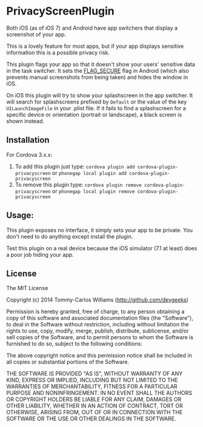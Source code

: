 PrivacyScreenPlugin
==================

Both iOS (as of iOS 7) and Android have app switchers that display a screenshot of your app.

This is a lovely feature for most apps, but if your app displays sensitive information this is a possible privacy risk.

This plugin flags your app so that it doesn't show your users' sensitive data in the task switcher. It sets the [FLAG_SECURE](http://developer.android.com/reference/android/view/WindowManager.LayoutParams.html#FLAG_SECURE) flag in Android (which also prevents manual screenshots from being taken) and hides the window in iOS.

On iOS this plugin will try to show your splashscreen in the app switcher. It will search for splashscreens prefixed by `Default` or the value of the key `UILaunchImageFile` in your .plist file.
If it fails to find a splashscreen for a specific device or orientation (portrait or landscape), a black screen is shown instead.

Installation
------------

For Cordova 3.x.x:

1. To add this plugin just type: `cordova plugin add cordova-plugin-privacyscreen` or `phonegap local plugin add cordova-plugin-privacyscreen`
2. To remove this plugin type: `cordova plugin remove cordova-plugin-privacyscreen` or `phonegap local plugin remove cordova-plugin-privacyscreen`

Usage:
------

This plugin exposes no interface, it simply sets your app to be private. You don't need to do anything except install the plugin.

Test this plugin on a real device because the iOS simulator (7.1 at least) does a poor job hiding your app.

## License

The MIT License

Copyright (c) 2014 Tommy-Carlos Williams (http://github.com/devgeeks)

Permission is hereby granted, free of charge, to any person obtaining a copy of this software and associated documentation files (the "Software"), to deal in the Software without restriction, including without limitation the rights to use, copy, modify, merge, publish, distribute, sublicense, and/or sell copies of the Software, and to permit persons to whom the Software is furnished to do so, subject to the following conditions:

The above copyright notice and this permission notice shall be included in all copies or substantial portions of the Software.

THE SOFTWARE IS PROVIDED "AS IS", WITHOUT WARRANTY OF ANY KIND, EXPRESS OR IMPLIED, INCLUDING BUT NOT LIMITED TO THE WARRANTIES OF MERCHANTABILITY, FITNESS FOR A PARTICULAR PURPOSE AND NONINFRINGEMENT. IN NO EVENT SHALL THE AUTHORS OR COPYRIGHT HOLDERS BE LIABLE FOR ANY CLAIM, DAMAGES OR OTHER LIABILITY, WHETHER IN AN ACTION OF CONTRACT, TORT OR OTHERWISE, ARISING FROM, OUT OF OR IN CONNECTION WITH THE SOFTWARE OR THE USE OR OTHER DEALINGS IN THE SOFTWARE.

